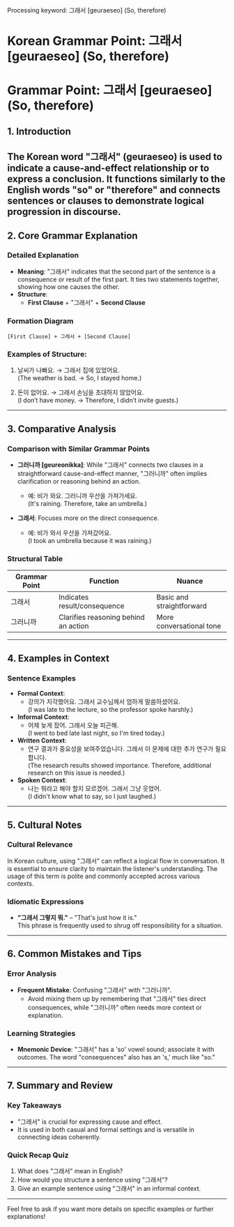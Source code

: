 Processing keyword: 그래서 [geuraeseo] (So, therefore)
# Korean Grammar Point: 그래서 [geuraeseo] (So, therefore)
# Grammar Point: 그래서 [geuraeseo] (So, therefore)
## 1. Introduction
The Korean word "그래서" (geuraeseo) is used to indicate a cause-and-effect relationship or to express a conclusion. It functions similarly to the English words "so" or "therefore" and connects sentences or clauses to demonstrate logical progression in discourse.
---
## 2. Core Grammar Explanation
### Detailed Explanation
- **Meaning**: "그래서" indicates that the second part of the sentence is a consequence or result of the first part. It ties two statements together, showing how one causes the other.
- **Structure**: 
  - **First Clause** + "그래서" + **Second Clause**
  
### Formation Diagram
```
[First Clause] + 그래서 + [Second Clause]
```
### Examples of Structure:
1. 날씨가 나빠요. → 그래서 집에 있었어요.  
   (The weather is bad. → So, I stayed home.)
   
2. 돈이 없어요. → 그래서 손님을 초대하지 않았어요.  
   (I don’t have money. → Therefore, I didn’t invite guests.)
---
## 3. Comparative Analysis
### Comparison with Similar Grammar Points
- **그러니까 [geureonikka]**: While "그래서" connects two clauses in a straightforward cause-and-effect manner, "그러니까" often implies clarification or reasoning behind an action.
  - 예: 비가 와요. 그러니까 우산을 가져가세요.  
    (It's raining. Therefore, take an umbrella.)
  
- **그래서**: Focuses more on the direct consequence.
  - 예: 비가 와서 우산을 가져갔어요.  
    (I took an umbrella because it was raining.)
### Structural Table
| Grammar Point | Function                               | Nuance                |
|---------------|----------------------------------------|-----------------------|
| 그래서       | Indicates result/consequence           | Basic and straightforward |
| 그러니까     | Clarifies reasoning behind an action   | More conversational tone |
---
## 4. Examples in Context
### Sentence Examples
- **Formal Context**: 
  - 강의가 지각했어요. 그래서 교수님께서 엄하게 말씀하셨어요.  
    (I was late to the lecture, so the professor spoke harshly.)
- **Informal Context**: 
  - 어제 늦게 잤어. 그래서 오늘 피곤해.  
    (I went to bed late last night, so I'm tired today.)
- **Written Context**: 
  - 연구 결과가 중요성을 보여주었습니다. 그래서 이 문제에 대한 추가 연구가 필요합니다.  
    (The research results showed importance. Therefore, additional research on this issue is needed.)
- **Spoken Context**: 
  - 나는 뭐라고 해야 할지 모르겠어. 그래서 그냥 웃었어.  
    (I didn't know what to say, so I just laughed.)
---
## 5. Cultural Notes
### Cultural Relevance
In Korean culture, using "그래서" can reflect a logical flow in conversation. It is essential to ensure clarity to maintain the listener's understanding. The usage of this term is polite and commonly accepted across various contexts.
### Idiomatic Expressions
- **"그래서 그렇지 뭐."** – "That's just how it is."  
   This phrase is frequently used to shrug off responsibility for a situation.
---
## 6. Common Mistakes and Tips
### Error Analysis
- **Frequent Mistake**: Confusing "그래서" with "그러니까". 
  - Avoid mixing them up by remembering that "그래서" ties direct consequences, while "그러니까" often needs more context or explanation.
### Learning Strategies
- **Mnemonic Device**: "그래서" has a 'so' vowel sound; associate it with outcomes. The word "consequences" also has an 's,' much like "so."
---
## 7. Summary and Review
### Key Takeaways
- "그래서" is crucial for expressing cause and effect.
- It is used in both casual and formal settings and is versatile in connecting ideas coherently.
### Quick Recap Quiz
1. What does "그래서" mean in English?
2. How would you structure a sentence using "그래서"? 
3. Give an example sentence using "그래서" in an informal context.
--- 
Feel free to ask if you want more details on specific examples or further explanations!
